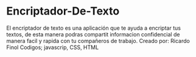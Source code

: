# Encriptador-De-Texto
El encriptador de texto es una aplicación que te ayuda a encriptar tus textos, de esta manera podras compartit informacion confidencial de manera facil y rapida con tu compañeros de trabajo.
Creado por: Ricardo Finol
Codigos; javascrip, CSS, HTML